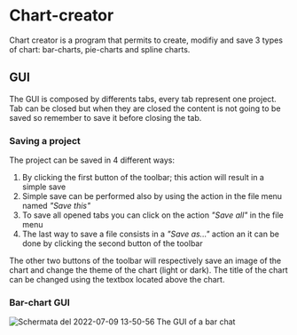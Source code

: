 # Chart-creator
Chart creator is a program that permits to create, modifiy and save 3 types of chart: bar-charts, pie-charts and spline charts.
## GUI
The GUI is composed by differents tabs, every tab represent one project. Tab can be closed but when they are closed the content is not going to be saved so remember to save it before closing the tab.
### Saving a project
The project can be saved in 4 different ways:
1. By clicking the first button of the toolbar; this action will result in a simple save
2. Simple save can be performed also by using the action in the file menu named *"Save this"*
3. To save all opened tabs you can click on the action *"Save all"* in the file menu
4. The last way to save a file consists in a *"Save as..."* action an it can be done by clicking the second button of the toolbar

The other two buttons of the toolbar will respectively save an image of the chart and change the theme of the chart (light or dark). The title of the chart can be changed using the textbox located above the chart.
### Bar-chart GUI
![Schermata del 2022-07-09 13-50-56](https://user-images.githubusercontent.com/83554213/178104439-f6b26984-90c1-49c5-a6d7-c856d7edc975.png)
The GUI of a bar chat
